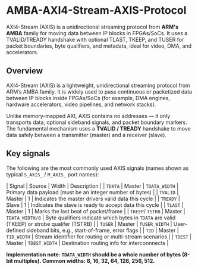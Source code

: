 # AMBA-AXI4-Stream-AXIS-Protocol
AXI4-Stream (AXIS) is a unidirectional streaming protocol from **ARM's AMBA** family for moving data between IP blocks in FPGAs/SoCs. It uses a TVALID/TREADY handshake with optional TLAST, TKEEP, and TUSER for packet boundaries, byte qualifiers, and metadata, ideal for video, DMA, and accelerators.
## Overview
AXI4-Stream (AXIS) is a lightweight, unidirectional streaming protocol from ARM’s AMBA family. It is widely used to pass continuous or packetized data between IP blocks inside FPGAs/SoCs (for example, DMA engines, hardware accelerators, video pipelines, and network stacks).

Unlike memory-mapped AXI, AXIS contains no addresses — it only transports data, optional sideband signals, and packet boundary markers. The fundamental mechanism uses a **TVALID / TREADY** handshake to move data safely between a transmitter (master) and a receiver (slave).

## Key signals
The following are the most commonly used AXIS signals (names shown as typical `S_AXIS_` / `M_AXIS_` port names):

| Signal           | Source | Width           | Description                                                                                      |
| `TDATA`          | Master | `TDATA_WIDTH`   | Primary data payload (must be an integer number of bytes)                                        | 
| `TVALID`         | Master | 1               | Indicates the master drivers valid data this cycle                                               |
| `TREADY`         | Slave  | 1               | Indicates the slave is ready to accept data this cycle                                           |
| `TLAST`          | Master | 1               | Marks the last beat of packet/frame                                                              |
| `TKEEP`/ `TSTRB` | Master | `TDATA_WIDTH/8` | Byte qualifiers indicate which bytes in `TDATA` are valid (TKEEP) or strobe qualifer (TSTRB)     |
| `TUSER`          | Master | `TUSER_WIDTH`   | User-defined sideband bits, e.g., start-of-frame, error flags                                    | 
| `TID`            | Master | `TID_WIDTH`     | Stream identifier for routing or multi-stream scenarios                                          |
| `TDEST`          | Master | `TDEST_WIDTH`   | Destination routing info for interconnnects                                                      |

**Implementation note: `TDATA_WIDTH` should be a whole number of bytes (8-bit multiples). Common widths: 8, 16, 32, 64, 128, 256, 512.**

